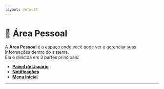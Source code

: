 ```yaml
---
layout: default
---
```


# 📌 Área Pessoal

A **Área Pessoal** é o espaço onde você pode ver e gerenciar suas informações dentro do sistema.  
Ela é dividida em 3 partes principais:

- [**Painel de Usuário**](1.1%20painel-de-usuario.md)  
- [**Notificações**](1.2%20notificacoes.md)
- [**Menu Inicial**](1.3%20menu-inicial.md)
---